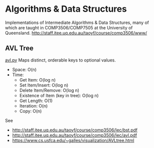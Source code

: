 # Algorithms & Data Structures

Implementations of Intermediate Algorithms & Data Structures, many of which are taught in COMP3506/COMP7505 at the University of Queensland.
http://staff.itee.uq.edu.au/taoyf/course/comp3506/www/

## AVL Tree
[avl.py](avl.py)
Maps distinct, orderable keys to optional values.

* Space: O(n)
* Time:
    - Get Item: O(log n)
    - Set Item/Insert: O(log n)
    - Delete Item/Remove: O(log n)
    - Existence of Item (key in tree): O(log n)
    - Get Length: O(1)
    - Iteration: O(n)
    - Copy: O(n)

See
* http://staff.itee.uq.edu.au/taoyf/course/comp3506/lec/bst.pdf
* http://staff.itee.uq.edu.au/taoyf/course/comp3506/lec/avl.pdf
* https://www.cs.usfca.edu/~galles/visualization/AVLtree.html


